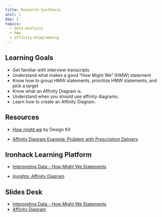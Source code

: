 ```yaml
---
title: Research Synthesis
unit: 1
day: 2
topics:
  - data-analysis
  - hmw
  - affinity-diagramming
---
```


Learning Goals
--------------

- Get familiar with interview transcripts
- Understand what makes a good “How Might We” (HMW) statement
- Know how to group HMW statements, prioritize HMW statements, and pick a target
- Know what an Affinity Diagram is.
- Understand when you should use affinity diagrams.
- Learn how to create an Affinity Diagram.

Resources
---------
- [How might we](http://www.designkit.org/methods/3) by Design Kit

- [Affinity Diagram Example: Problem with Prescription Delivery](https://www.isixsigma.com/tools-templates/affinity-diagram-kj-analysis/an-affinity-for-organized-thinking-a-diagram-with-many-uses/)


Ironhack Learning Platform
--------------------------
- [Interpreting Data - How Might We Statements](http://learn.ironhack.com/#/learning_unit/7019)

- [Insights: Affinity Diagram](http://learn.ironhack.com/#/learning_unit/7016)


Slides Desk
-----------
- [Interpreting Data - How Might We Statements](https://drive.google.com/open?id=1xKV0RSAwEspDvsjRyZQ21LMTnbUqzUcil_etnDtb2RU)
- [Affinity Diagram](https://drive.google.com/open?id=1psQWaJmE7wC3Un2iLozLsE4sdv1C33uBs1UMWWZLjfI)
